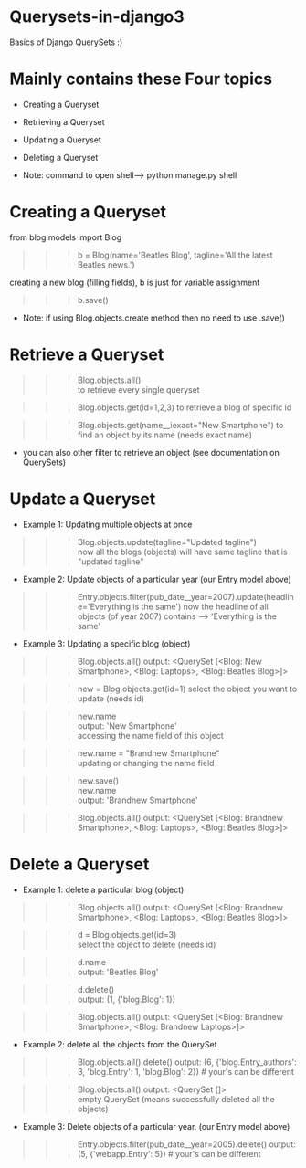 # Querysets-in-django3
Basics of Django QuerySets :)

# Mainly contains these Four topics 
* Creating a Queryset
* Retrieving a Queryset
* Updating a Queryset
* Deleting a Queryset

* Note: command to open shell--> python manage.py shell 

# Creating a Queryset

from blog.models import Blog
>>>b = Blog(name='Beatles Blog', tagline='All the latest Beatles news.')

creating a new blog (filling fields), b is just for variable assignment

>>> b.save()
* Note: if using Blog.objects.create method then no need to use .save()


# Retrieve a Queryset

>>> Blog.objects.all()  
to retrieve every single queryset

>>> Blog.objects.get(id=1,2,3)
to retrieve a blog of specific id

>>> Blog.objects.get(name__iexact="New Smartphone") 
to find an object by its name (needs exact name)
* you can also other filter to retrieve an object (see documentation on QuerySets) 


# Update a Queryset

* Example 1: Updating multiple objects at once

>>> Blog.objects.update(tagline="Updated tagline")  
now all the blogs (objects) will have same tagline that is "updated tagline"

* Example 2: Update objects of a particular year (our Entry model above)

>>> Entry.objects.filter(pub_date__year=2007).update(headline='Everything is the same')
now the headline of all objects (of year 2007) contains --> 'Everything is the same'

* Example 3: Updating a specific blog (object)

>>> Blog.objects.all()
output: <QuerySet [<Blog: New Smartphone>, <Blog: Laptops>, <Blog: Beatles Blog>]>

>>> new = Blog.objects.get(id=1)
select the object you want to update (needs id)

>>> new.name     
output: 'New Smartphone'   
accessing the name field of this object

>>> new.name = "Brandnew Smartphone"    
updating or changing the name field

>>> new.save()      
>>> new.name     
output: 'Brandnew Smartphone'

>>> Blog.objects.all()
output: <QuerySet [<Blog: Brandnew Smartphone>, <Blog: Laptops>, <Blog: Beatles Blog>]>

# Delete a Queryset

* Example 1: delete a particular blog (object)

>>> Blog.objects.all()
output: <QuerySet [<Blog: Brandnew Smartphone>, <Blog: Laptops>, <Blog: Beatles Blog>]>

>>> d = Blog.objects.get(id=3)   
select the object to delete (needs id)

>>> d.name  
output: 'Beatles Blog'

>>> d.delete()  
output: (1, {'blog.Blog': 1})

>>> Blog.objects.all()
output: <QuerySet [<Blog: Brandnew Smartphone>, <Blog: Brandnew Laptops>]>

* Example 2: delete all the objects from the QuerySet

>>> Blog.objects.all().delete()
output: (6, {'blog.Entry_authors': 3, 'blog.Entry': 1, 'blog.Blog': 2}) # your's can be different

>>> Blog.objects.all()
output: <QuerySet []>   
empty QuerySet (means successfully deleted all the objects)


* Example 3: Delete objects of a particular year. (our Entry model above)

>>> Entry.objects.filter(pub_date__year=2005).delete()
output: (5, {'webapp.Entry': 5})  # your's can be different

